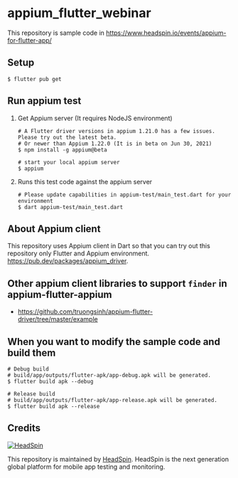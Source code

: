 # appium_flutter_webinar

This repository is sample code in https://www.headspin.io/events/appium-for-flutter-app/

## Setup

```
$ flutter pub get
```

## Run appium test

1. Get Appium server (It requires NodeJS environment)
    ```
    # A Flutter driver versions in appium 1.21.0 has a few issues. Please try out the latest beta.
    # Or newer than Appium 1.22.0 (It is in beta on Jun 30, 2021)
    $ npm install -g appium@beta

    # start your local appium server
    $ appium
    ```
2. Runs this test code against the appium server
    ```
    # Please update capabilities in appium-test/main_test.dart for your environment
    $ dart appium-test/main_test.dart
    ```

## About Appium client

This repository uses Appium client in Dart so that you can try out this repository only Flutter and Appium environment.
https://pub.dev/packages/appium_driver.

## Other appium client libraries to support `finder` in appium-flutter-appium

- https://github.com/truongsinh/appium-flutter-driver/tree/master/example


## When you want to modify the sample code and build them

```
# Debug build
# build/app/outputs/flutter-apk/app-debug.apk will be generated.
$ flutter build apk --debug

# Release build
# build/app/outputs/flutter-apk/app-release.apk will be generated.
$ flutter build apk --release
```

## Credits

[![][headspin-wordmark]](https://headspin.io)

This repository is maintained by [HeadSpin](https://headspin.io). HeadSpin is the next generation global platform for mobile app testing and monitoring.


[headspin-wordmark]: docs/images/headspin-wordmark.png "HeadSpin"
